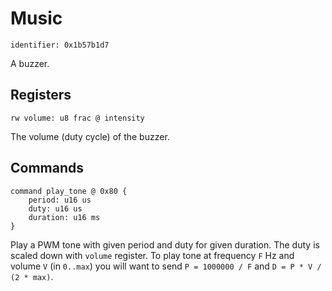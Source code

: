 # Music

    identifier: 0x1b57b1d7

A buzzer.

## Registers

    rw volume: u8 frac @ intensity

The volume (duty cycle) of the buzzer.

## Commands

    command play_tone @ 0x80 {
        period: u16 us
        duty: u16 us
        duration: u16 ms
    }

Play a PWM tone with given period and duty for given duration.
The duty is scaled down with `volume` register.
To play tone at frequency `F` Hz and volume `V` (in `0..max`) you will want
to send `P = 1000000 / F` and `D = P * V / (2 * max)`.

